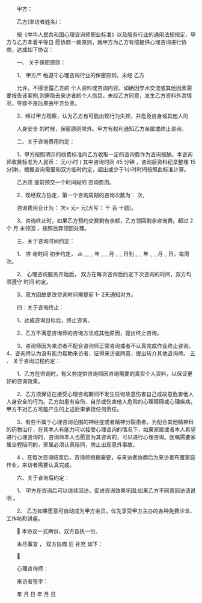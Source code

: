 
 　　甲方：
 
 　　乙方(来访者姓名)：
 
 　　按《中华人民共和国心理咨询师职业标准》以及服务行业的通用法规规定，甲方与乙方本着平等自 愿协商一致原则，就甲方为乙方有偿提供心理咨询进行协商，达成如下协议：
 
 　　一、 关于保密原则：
 
 　　1、 甲方严 格遵守心理咨询行业的保密原则，未经 乙方
 
 　　允许，不得泄露乙方的 个人资料或咨询内容。如确因学术交流或其他因素需要报告该案例,则需隐去来访者的个人信息。未经乙方同意，发生乙方资料外泄情况，导致不良后果由甲方负责。
 
 　　2、经过甲方观察，认为乙方有可能出现行为失控，并危及自身或其他人的
 
 　　人身安全 的时候，保密原则除外。甲方有权利通知乙方亲属或终止咨询。
 
 　　二、关于咨询费用约定：
 
 　　1、甲方按照明示的收费标准向乙方收取一定的咨询费作为咨询报酬。本咨询师收费标准为人民币： 元/小时 ( 其中咨询时间 45 分钟 ，咨询后资料纪录整理 15 分钟)，根据咨询需要和双方临时约定，超出或少于1小时时间按照此标准计算。
 
 　　乙方须 提前预交一个时间段的 咨询费用。
 
 　　2、现经双方协定，第一个咨询周期的咨询次数为： 次，
 
 　　咨询费用合计为： 次× 元= 元(大写： 千 百 十圆)。
 
 　　3、咨询终止时，如果乙方预约交费剩有余额，乙方领回剩余咨询费。超过 2个 月 未领回 ，按照放弃领回处理。
 
 　　三、关于咨询时间约定：
 
 　　1、 咨 询时间 初步约定， 从 __ _ 年 _ _ 月 _ _ 日到 _ _ 年 _ _ 月 _ 日，每周 次。
 
 　　2、 心理咨询服务开始后， 双方在每次咨询后约定下次咨询的时间，双方均 须遵守 时间 约定。
 
 　　3、双方因故更改咨询时间需提前 1- 2天通知对方。
 
 　　四：关于咨询终止：
 
 　　1、达成咨询目标后，终止咨询。
 
 　　2、乙方不满意咨询师的咨询方法或其他原因，提出终止咨询。
 
 　　3、咨询师因为来访者不配合咨询师正常咨询或者不认真完成作业终止咨询。 4、咨询师认为没有能力帮助来访者，征得来访者同意，提出转介其他咨询师。 五 、 关于咨询过程约定：
 
 　　1、乙方在咨询时，有义务提供咨询师因咨询需要的真实个人资料，以保证更好的咨询效果。
 
 　　2、乙方须保证在接受心理咨询期间不发生任何故意伤害自己或故意危害他人人身安全的行为。乙方如患有自伤、自杀或伤害他人危险的心理障碍或心理疾病，甲方不对乙方可能产生的上述后果承担任何责任。
 
 　　3、有些不属于心理咨询范围的神经症或者精神分裂患者，为配合其他精神科的药物治疗，在其本人有能力可以接受心理咨询的情况下，如果家属或者本人希望进行心理咨询的，咨询师本人也愿意为其咨询的，可以进行心理咨询。医嘱需要家属全程陪同的，家属必须认真陪同，防止出现意外事故。
 
 　　4 、在每次咨询结束后，咨询师根据需要，与来访者协商后为来访者布置家庭作业，来访者需要认真完成。
 
 　　六、关于咨询后约定：
 
 　　1、 甲方在咨询后可以继续回访，促进咨询效果巩固;如果乙方不同意回访请说明 。
 
 　　2、 乙方如果愿意可自动成为甲方会员，优先享受甲方主办的各种免费沙龙、工作坊和讲座。
 
 　　 本协议一式两份，双方各执一份。
 
 　　未尽事宜 ， 双方协商 后 补充 如下：
 
 　　
 
 　　心理咨询师：
 
 　　来访者签字：
 
 　　年 月 日 年 月 日
 
 

 
 
 
 
 
  


  
 

  


  


  
 
 
 
 

